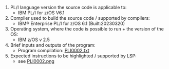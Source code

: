 1. PL/I language version the source code is applicable to:
    - IBM PL/I for z/OS V6.1
2. Compiler used to build the source code / supported by compilers:
    - IBM® Enterprise PL/I for z/OS  6.1      (Built:20230320)
3. Operating system, where the code is possible to run + the version of the OS:
    - IBM z/OS v 2.5
4. Brief inputs and outputs of the program:
    - Program compilation: [PLI0002.txt](PLI0002.txt)
5. Expected instructions to be highlighted / supported by LSP:
    - see [PLI0002.png](PLI0002.png)
